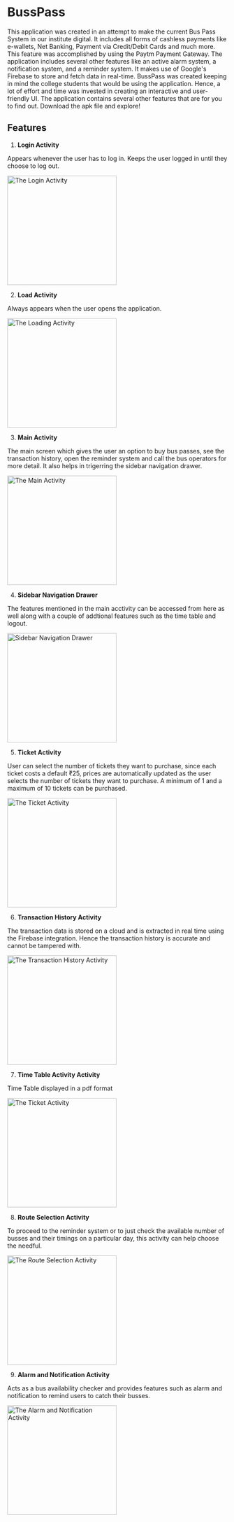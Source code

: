 # BussPass

This application was created in an attempt to make the current Bus Pass System in our institute digital. 
It includes all forms of cashless payments like e-wallets, Net Banking, Payment via Credit/Debit Cards and much more. 
This feature was accomplished by using the Paytm Payment Gateway. 
The application includes several other features like an active alarm system, a notification system, and a reminder system. 
It makes use of Google's Firebase to store and fetch data in real-time. BussPass was created keeping in mind the college students that would be using the application. 
Hence, a lot of effort and time was invested in creating an interactive and user-friendly UI. The application contains several other features that are for you to find out. 
Download the apk file and explore!

## Features

1. **Login Activity**

  Appears whenever the user has to log in. Keeps the user logged in until they choose to log out.
  
  <img src="loginScreen.jpg" alt="The Login Activity" width="250"/>
  
  
2. **Load Activity**

  Always appears when the user opens the application.

  <img src="loadingScreen.jpg" alt="The Loading Activity" width="250"/>
  
  
3. **Main Activity**

  The main screen which gives the user an option to buy bus passes, see the transaction history, open the reminder system and call the bus operators for more detail.
  It also helps in trigerring the sidebar navigation drawer.
  
  <img src="mainScreen.jpg" alt="The Main Activity" width="250"/>
  
4. **Sidebar Navigation Drawer**

  The features mentioned in the main acctivity can be accessed from here as well along with a couple of addtional features such as the time table and logout.
  
  <img src="sidebar.jpg" alt="Sidebar Navigation Drawer" width="250"/>
  
  
5. **Ticket Activity**
   
  User can select the number of tickets they want to purchase, since each ticket costs a default ₹25, prices are automatically updated as the user selects the number of tickets 
  they want to purchase. A minimum of 1 and a maximum of 10 tickets can be purchased.
  
  <img src="selectTicketsScreen.jpg" alt="The Ticket Activity" width="250"/>
  
  
6. **Transaction History Activity**

  The transaction data is stored on a cloud and is extracted in real time using the Firebase integration. Hence the transaction history is accurate and cannot be tampered with.
  
  <img src="transactionHistoryScreen.jpg" alt="The Transaction History Activity" width="250"/>
  
7. **Time Table Activity Activity**
   
  Time Table displayed in a pdf format
  
  <img src="timetable.jpg" alt="The Ticket Activity" width="250"/>
 
8. **Route Selection Activity**

  To proceed to the reminder system or to just check the available number of busses and their timings on a particular day, this activity can help choose the needful.
  
  <img src="selectRouteScreen.jpg" alt="The Route Selection Activity" width="250"/>
  
  
9. **Alarm and Notification Activity**

  Acts as a bus availability checker and provides features such as alarm and notification to remind users to catch their busses.
  
  <img src="alarmAndNotificationScreen.jpg" alt="The Alarm and Notification Activity" width="250"/>
  
  
  

